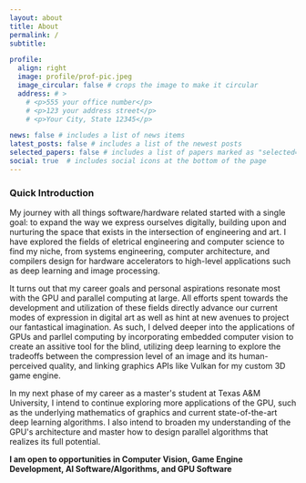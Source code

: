 ```yaml
---
layout: about
title: About
permalink: /
subtitle: 

profile:
  align: right
  image: profile/prof-pic.jpeg
  image_circular: false # crops the image to make it circular
  address: # >
    # <p>555 your office number</p>
    # <p>123 your address street</p>
    # <p>Your City, State 12345</p>

news: false # includes a list of news items
latest_posts: false # includes a list of the newest posts
selected_papers: false # includes a list of papers marked as "selected={true}"
social: true  # includes social icons at the bottom of the page
---
```

<!---
Write your biography here. Tell the world about yourself. Link to your favorite [subreddit](http://reddit.com). You can put a picture in, too. The code is already in, just name your picture `prof_pic.jpg` and put it in the `img/` folder.

Put your address / P.O. box / other info right below your picture. You can also disable any of these elements by editing `profile` property of the YAML header of your `_pages/about.md`. Edit `_bibliography/papers.bib` and Jekyll will render your [publications page](/al-folio/publications/) automatically.

Link to your social media connections, too. This theme is set up to use [Font Awesome icons](http://fortawesome.github.io/Font-Awesome/) and [Academicons](https://jpswalsh.github.io/academicons/), like the ones below. Add your Facebook, Twitter, LinkedIn, Google Scholar, or just disable all of them.
--->

### Quick Introduction 
My journey with all things software/hardware related started with a single goal:
to expand the way we express ourselves digitally, building upon and nurturing
the space that exists in the intersection of engineering and art. I have explored the fields of
eletrical engineering and computer science to find my niche, from systems
engineering, computer architecture, and compilers design for hardware
accelerators to high-level applications such as deep learning and image processing.

It turns out that my career goals and personal aspirations resonate most with
the GPU and parallel computing at large. 
All efforts spent towards the development and utilization of these fields directly
advance our current modes of expression in digital art as well as hint at
new avenues to project our fantastical imagination. As
such, I delved deeper into the applications of GPUs and parllel computing by incorporating embedded computer
vision to create an assitive tool for the blind, utilizing deep learning to 
explore the tradeoffs between the compression level of an image and its
human-perceived quality, and linking graphics APIs like Vulkan for my custom 3D
game engine.

In my next phase of my career as a master's student at Texas A&M University, 
I intend to continue exploring more applications of the GPU, such as the underlying
mathematics of graphics and current state-of-the-art deep learning algorithms. 
I also intend to broaden my understanding of the GPU's architecture and master
how to design parallel algorithms that realizes its full potential.

**I am open to opportunities in Computer Vision, Game Engine Development, AI
Software/Algorithms, and GPU Software**
<!---
I am a computer engineer capable of creating novel solutions and
systems in low-level, embedded/systems software, CPU chip design, and high-level
back-end development for mobile applications. I believe my interests in low-latency
computing and fascination with algorithm design makes me the ideal engineer
to work on projects that require fast implementations of systems, APIs, and
more. Knowing mere milliseconds can make or break the success of the
project, I strive to find the most efficient and quickest method for any task. 
--->
